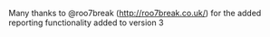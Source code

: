 Many thanks to @roo7break (http://roo7break.co.uk/) for the added reporting functionality added to version 3